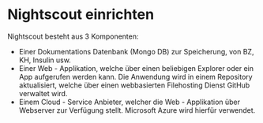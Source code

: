 # Nightscout einrichten

Nightscout besteht aus 3 Komponenten:

* Einer Dokumentations Datenbank (Mongo DB) zur Speicherung, von BZ, KH, Insulin usw.
* Einer Web - Applikation, welche über einen beliebigen Explorer oder ein App aufgerufen  werden kann. Die Anwendung wird in einem Repository aktualisiert, welche über einen webbasierten Filehosting Dienst GitHub verwaltet wird.
* Einem Cloud - Service Anbieter, welcher die Web - Applikation über Webserver zur Verfügung stellt. Microsoft Azure wird hierfür verwendet.



